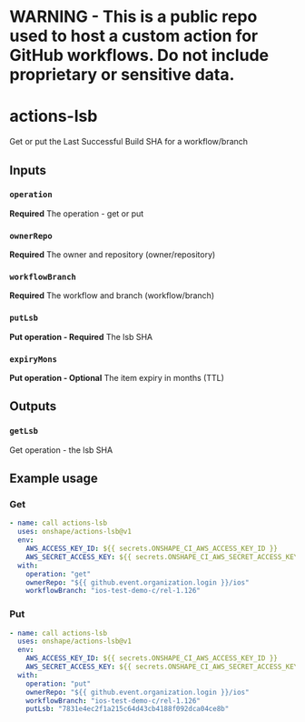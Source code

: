 # **WARNING - This is a public repo used to host a custom action for GitHub workflows. Do not include proprietary or sensitive data.**

# actions-lsb
Get or put the Last Successful Build SHA for a workflow/branch

## Inputs

### `operation`

**Required** The operation - get or put

### `ownerRepo`

**Required** The owner and repository (owner/repository)

### `workflowBranch`

**Required** The workflow and branch (workflow/branch)

### `putLsb`

**Put operation - Required** The lsb SHA

### `expiryMons`

**Put operation - Optional** The item expiry in months (TTL)

## Outputs

### `getLsb`

Get operation - the lsb SHA

## Example usage

### Get
```yaml
- name: call actions-lsb
  uses: onshape/actions-lsb@v1
  env:
    AWS_ACCESS_KEY_ID: ${{ secrets.ONSHAPE_CI_AWS_ACCESS_KEY_ID }}
    AWS_SECRET_ACCESS_KEY: ${{ secrets.ONSHAPE_CI_AWS_SECRET_ACCESS_KEY }}
  with:
    operation: "get"
    ownerRepo: "${{ github.event.organization.login }}/ios"
    workflowBranch: "ios-test-demo-c/rel-1.126"
```

### Put
```yaml
- name: call actions-lsb
  uses: onshape/actions-lsb@v1
  env:
    AWS_ACCESS_KEY_ID: ${{ secrets.ONSHAPE_CI_AWS_ACCESS_KEY_ID }}
    AWS_SECRET_ACCESS_KEY: ${{ secrets.ONSHAPE_CI_AWS_SECRET_ACCESS_KEY }}
  with:
    operation: "put"
    ownerRepo: "${{ github.event.organization.login }}/ios"
    workflowBranch: "ios-test-demo-c/rel-1.126"
    putLsb: "7831e4ec2f1a215c64d43cb4188f092dca04ce8b"
```

